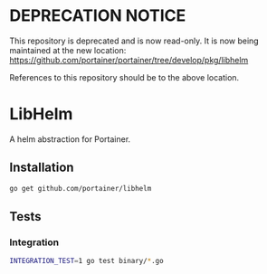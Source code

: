 # DEPRECATION NOTICE

This repository is deprecated and is now read-only. It is now being maintained at the new location:
https://github.com/portainer/portainer/tree/develop/pkg/libhelm

References to this repository should be to the above location.

# LibHelm

A helm abstraction for Portainer.

## Installation

```sh
go get github.com/portainer/libhelm
```

## Tests

### Integration

```sh
INTEGRATION_TEST=1 go test binary/*.go
```
